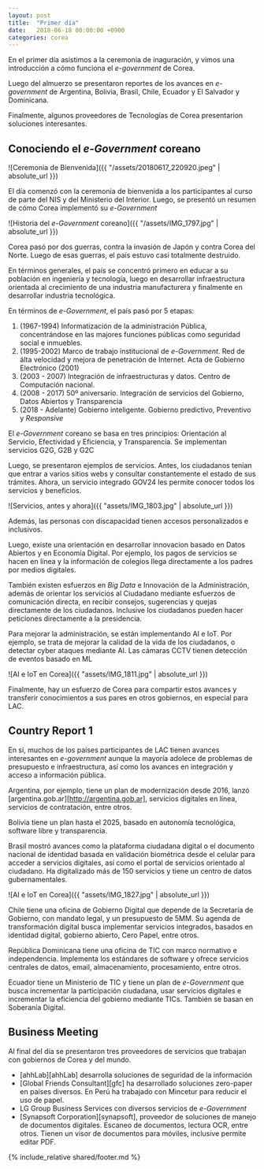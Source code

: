 ```yaml
---
layout: post
title:  "Primer día"
date:   2018-06-18 00:00:00 +0900
categories: corea
---
```


En el primer día asistimos a la ceremonia de inaguración, y vimos una introducción a cómo funciona el _e-government_ de Corea. 

Luego del almuerzo se presentaron reportes de los avances en _e-government_ de Argentina, Bolivia, Brasil, Chile, Ecuador y El Salvador y Dominicana. 
 
Finalmente, algunos proveedores de Tecnologías de Corea presentarion soluciones interesantes. 

Conociendo el _e-Government_ coreano
-------

![Ceremonia de Bienvenida]({{ "/assets/20180617_220920.jpeg" | absolute_url }})

El día comenzó con la ceremonia de bienvenida a los participantes al curso de parte del NIS y del Ministerio del Interior. Luego, se presentó un resumen de cómo Corea implementó su _e-Government_

![Historia del _e-Government_ coreano]({{ "/assets/IMG_1797.jpg" | absolute_url }})

Corea pasó por dos guerras, contra la invasión de Japón y contra Corea del Norte. Luego de esas guerras, el país estuvo casi totalmente destruido.

En términos generales, el país se concentró primero en educar a su población en ingeniería y tecnología, luego en desarrollar infraestructura orientada al crecimiento de una industria manufacturera y finalmente en desarrollar industria tecnológica. 

En términos de _e-Government_, el país pasó por 5 etapas:
1. (1967-1994) Informatización de la administración Pública, concentrándose en las majores funciones públicas como seguridad social e inmuebles.
2. (1995-2002) Marco de trabajo institucional de _e-Government_. Red de álta velocidad y mejora de penetración de Internet. Acta de Gobierno Electrónico (2001)
3. (2003 - 2007) Integración de infraestructuras y datos. Centro de Computación nacional. 
4. (2008 - 2017) 50º aniversario. Integración de servicios del Gobierno, Datos Abiertos y Transparencia
5. (2018 - Adelante) Gobierno inteligente. Gobierno predictivo, Preventivo y _Responsive_ 

El _e-Government_ coreano se basa en tres principios: Orientación al Servicio, Efectividad y Eficiencia, y Transparencia. Se implementan servicios G2G, G2B y G2C

Luego, se presentaron ejemplos de servicios. Antes, los ciudadanos tenían que entrar a varios sitios webs y consultar constantemente el estado de sus trámites. Ahora, un servicio integrado GOV24 les permite conocer todos los servicios y beneficios.

![Servicios, antes y ahora]({{ "assets/IMG_1803.jpg" | absolute_url }})

Además, las personas con discapacidad tienen accesos personalizados e inclusivos.

Luego, existe una orientación en desarrollar innovacion basado en Datos Abiertos y en Economía Digital. Por ejemplo, los pagos de servicios se hacen en línea y la información de colegios llega directamente a los padres por medios digitales. 

También existen esfuerzos en _Big Data_ e Innovación de la Administración, además de orientar los servicios al Ciudadano mediante esfuerzos de comunicación directa, en recibir consejos, sugerencias y quejas directamente de los ciudadanos. Inclusive los ciudadanos pueden hacer peticiones directamente a la presidencia. 

Para mejorar la administración, se están implementando AI e IoT. Por ejemplo, se trata de mejorar la calidad de la vida de los ciudadanos, o detectar cyber ataques mediante AI. Las cámaras CCTV tienen detección de eventos basado en ML


![AI e IoT en Corea]({{ "assets/IMG_1811.jpg" | absolute_url }})

Finalmente, hay un esfuerzo de Corea para compartir estos avances y transferir conocimientos a sus pares en otros gobiernos, en especial para LAC. 


Country Report 1
------

En sí, muchos de los países participantes de LAC tienen avances interesantes en _e-government_ aunque la mayoría adolece de problemas de presupuesto e infraestructura, así como los avances en integración y acceso a información pública.

Argentina, por ejemplo, tiene un plan de modernización desde 2016, lanzó [argentina.gob.ar][http://argentina.gob.ar], servicios digitales en línea, servicios de contratación, entre otros.

Bolivia tiene un plan hasta el 2025, basado en autonomía tecnológica, software libre y transparencia.

Brasil mostró avances como la plataforma ciudadana digital o el documento nacional de identidad basada en validación biométrica desde el celular para acceder a servicios digitales, así como el portal de servicios orientado al ciudadano. Ha digitalizado más de 150 servicios y tiene un centro de datos gubernamentales.

![AI e IoT en Corea]({{ "assets/IMG_1827.jpg" | absolute_url }})

Chile tiene una oficina de Gobierno Digital que depende de la Secretaría de Gobierno, con mandato legal, y un presupuesto de 5MM. Su agenda de transformación digital busca implementar servicios integrados, basados en identidad digital, gobierno abierto, Cero Papel, entre otros.

República Dominicana tiene una oficina de TIC con marco normativo e independencia. Implementa los estándares de software y ofrece servicios centrales de datos, email, almacenamiento, procesamiento, entre otros.

Ecuador tiene un Ministerio de TIC y tiene un plan de _e-Government_ que busca incrementar la participación ciudadana, usar servicios digitales e incrementar la eficiencia del gobierno mediante TICs. También se basan en Soberanía Digital. 

Business Meeting
-------

Al final del día se presentaron tres proveedores de servicios que trabajan con gobiernos de Corea y del mundo.

- [ahhLab][ahhLab] desarrolla soluciones de seguridad de la información
- [Global Friends Consultant][gfc] ha desarrollado soluciones zero-paper en países diversos. En Perú ha trabajado con Mincetur para reducir el uso de papel.
- LG Group Business Services con diversos servicios de _e-Government_
- [Synapsoft Corporation][synapsoft], proveedor de soluciones de manejo de documentos digitales. Escaneo de documentos, lectura OCR, entre otros. Tienen un visor de documentos para móviles, inclusive permite editar PDF.

{% include_relative shared/footer.md %}
